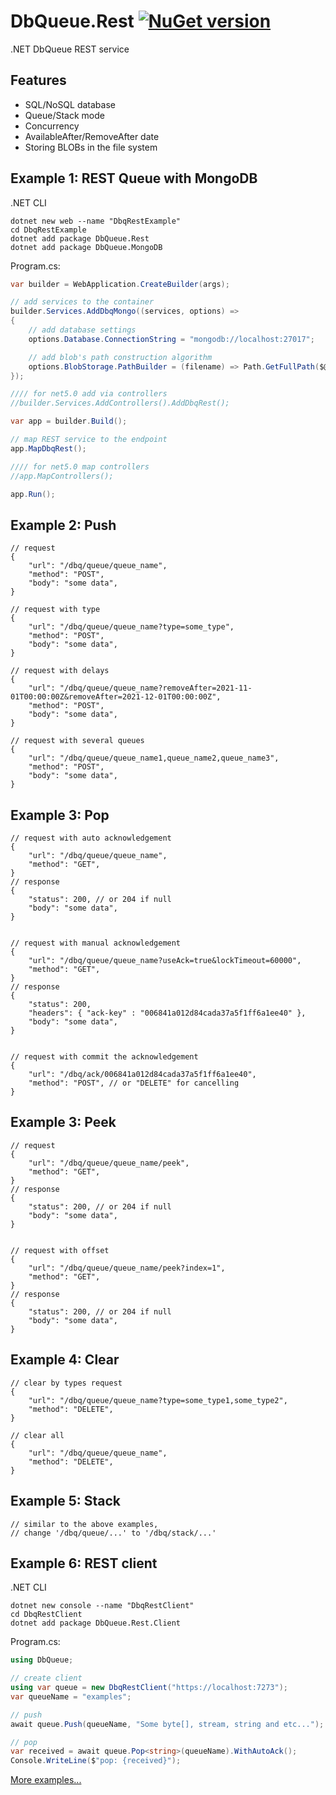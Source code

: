 # DbQueue.Rest [![NuGet version](https://badge.fury.io/nu/DbQueue.Rest.svg)](http://badge.fury.io/nu/DbQueue.Rest)
.NET DbQueue REST service


## Features
* SQL/NoSQL database
* Queue/Stack mode
* Concurrency
* AvailableAfter/RemoveAfter date
* Storing BLOBs in the file system


## Example 1: REST Queue with MongoDB
.NET CLI
```
dotnet new web --name "DbqRestExample"
cd DbqRestExample
dotnet add package DbQueue.Rest
dotnet add package DbQueue.MongoDB
```

Program.cs:
```C#
var builder = WebApplication.CreateBuilder(args);

// add services to the container
builder.Services.AddDbqMongo((services, options) =>
{
    // add database settings 
    options.Database.ConnectionString = "mongodb://localhost:27017";

    // add blob's path construction algorithm 
    options.BlobStorage.PathBuilder = (filename) => Path.GetFullPath($@"_blob\{DateTime.Now:yyyy\\MM\\dd}\{filename}");
});

//// for net5.0 add via controllers
//builder.Services.AddControllers().AddDbqRest();

var app = builder.Build();

// map REST service to the endpoint
app.MapDbqRest();

//// for net5.0 map controllers
//app.MapControllers();

app.Run();
```


## Example 2: Push
```
// request
{
    "url": "/dbq/queue/queue_name",
    "method": "POST",
    "body": "some data",
}

// request with type
{
    "url": "/dbq/queue/queue_name?type=some_type",
    "method": "POST",
    "body": "some data",
}

// request with delays
{
    "url": "/dbq/queue/queue_name?removeAfter=2021-11-01T00:00:00Z&removeAfter=2021-12-01T00:00:00Z",
    "method": "POST",
    "body": "some data",
}

// request with several queues 
{
    "url": "/dbq/queue/queue_name1,queue_name2,queue_name3",
    "method": "POST",
    "body": "some data",
}
```


## Example 3: Pop
```
// request with auto acknowledgement
{
    "url": "/dbq/queue/queue_name",
    "method": "GET",
}
// response
{
    "status": 200, // or 204 if null
    "body": "some data",
}


// request with manual acknowledgement
{
    "url": "/dbq/queue/queue_name?useAck=true&lockTimeout=60000",
    "method": "GET",
}
// response
{
    "status": 200,
    "headers": { "ack-key" : "006841a012d84cada37a5f1ff6a1ee40" },
    "body": "some data",
}


// request with commit the acknowledgement
{
    "url": "/dbq/ack/006841a012d84cada37a5f1ff6a1ee40",
    "method": "POST", // or "DELETE" for cancelling
}
```


## Example 3: Peek
```
// request
{
    "url": "/dbq/queue/queue_name/peek",
    "method": "GET",
}
// response
{
    "status": 200, // or 204 if null
    "body": "some data",
}


// request with offset
{
    "url": "/dbq/queue/queue_name/peek?index=1",
    "method": "GET",
}
// response
{
    "status": 200, // or 204 if null
    "body": "some data",
}
```


## Example 4: Clear
```
// clear by types request
{
    "url": "/dbq/queue/queue_name?type=some_type1,some_type2",
    "method": "DELETE",
}

// clear all
{
    "url": "/dbq/queue/queue_name",
    "method": "DELETE",
}
```


## Example 5: Stack
```
// similar to the above examples,
// change '/dbq/queue/...' to '/dbq/stack/...'
```


## Example 6: REST client
.NET CLI
```
dotnet new console --name "DbqRestClient"
cd DbqRestClient
dotnet add package DbQueue.Rest.Client
```

Program.cs:
```C#
using DbQueue;

// create client
using var queue = new DbqRestClient("https://localhost:7273");
var queueName = "examples";

// push
await queue.Push(queueName, "Some byte[], stream, string and etc...");

// pop
var received = await queue.Pop<string>(queueName).WithAutoAck();
Console.WriteLine($"pop: {received}");
```

[More examples...](https://github.com/mustaddon/DbQueue/tree/main/Examples/)
